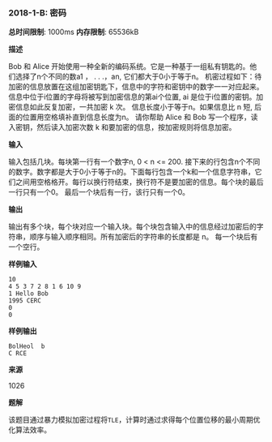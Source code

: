 ### 2018-1-B: 密码

**总时间限制**: 1000ms **内存限制**: 65536kB

**描述**

Bob 和 Alice 开始使用一种全新的编码系统。它是一种基于一组私有钥匙的。他们选择了n个不同的数a1 ， . . .，an, 它们都大于0小于等于n。 机密过程如下：待加密的信息放置在这组加密钥匙下，信息中的字符和密钥中的数字一一对应起来。信息中位于i位置的字母将被写到加密信息的第ai个位置, ai 是位于i位置的密钥。加密信息如此反复加密，一共加密 k 次。  信息长度小于等于n。如果信息比 n 短, 后面的位置用空格填补直到信息长度为n。   请你帮助 Alice 和 Bob 写一个程序，读入密钥，然后读入加密次数 k 和要加密的信息，按加密规则将信息加密。     

**输入**

输入包括几块。每块第一行有一个数字n, 0 < n <= 200. 接下来的行包含n个不同的数字。数字都是大于0小于等于n的。下面每行包含一个k和一个信息字符串，它们之间用空格格开。每行以换行符结束，换行符不是要加密的信息。每个块的最后一行只有一个0。 最后一个块后有一行，该行只有一个0。  

**输出**

输出有多个块，每个块对应一个输入块。每个块包含输入中的信息经过加密后的字符串，顺序与输入顺序相同。所有加密后的字符串的长度都是 n。 每一个块后有一个空行。  

**样例输入**

```
10
4 5 3 7 2 8 1 6 10 9
1 Hello Bob
1995 CERC
0
0
```

**样例输出**

```
BolHeol  b
C RCE
```

**来源**

1026

**题解**

该题目通过暴力模拟加密过程将`TLE`，计算时通过求得每个位置位移的最小周期优化算法效率。
